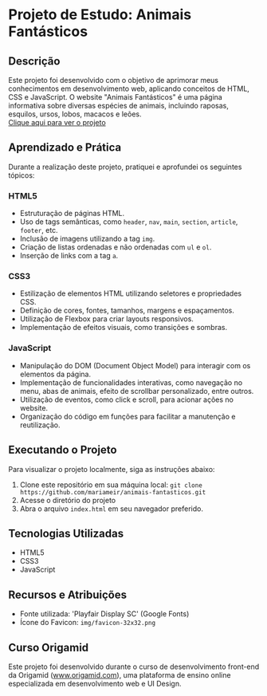 # Projeto de Estudo: Animais Fantásticos

## Descrição
Este projeto foi desenvolvido com o objetivo de aprimorar meus conhecimentos em desenvolvimento web, aplicando conceitos de HTML, CSS e JavaScript. O website "Animais Fantásticos" é uma página informativa sobre diversas espécies de animais, incluindo raposas, esquilos, ursos, lobos, macacos e leões.
<br>
[Clique aqui para ver o projeto](https://mariameir.github.io/animais-fantasticos/)

## Aprendizado e Prática
Durante a realização deste projeto, pratiquei e aprofundei os seguintes tópicos:

### HTML5
- Estruturação de páginas HTML.
- Uso de tags semânticas, como `header`, `nav`, `main`, `section`, `article`, `footer`, etc.
- Inclusão de imagens utilizando a tag `img`.
- Criação de listas ordenadas e não ordenadas com `ul` e `ol`.
- Inserção de links com a tag `a`.

### CSS3
- Estilização de elementos HTML utilizando seletores e propriedades CSS.
- Definição de cores, fontes, tamanhos, margens e espaçamentos.
- Utilização de Flexbox para criar layouts responsivos.
- Implementação de efeitos visuais, como transições e sombras.

### JavaScript
- Manipulação do DOM (Document Object Model) para interagir com os elementos da página.
- Implementação de funcionalidades interativas, como navegação no menu, abas de animais, efeito de scrollbar personalizado, entre outros.
- Utilização de eventos, como click e scroll, para acionar ações no website.
- Organização do código em funções para facilitar a manutenção e reutilização.

## Executando o Projeto
Para visualizar o projeto localmente, siga as instruções abaixo:

1. Clone este repositório em sua máquina local:
   `git clone https://github.com/mariameir/animais-fantasticos.git`
2. Acesse o diretório do projeto
3. Abra o arquivo `index.html` em seu navegador preferido.

## Tecnologias Utilizadas
- HTML5
- CSS3
- JavaScript

## Recursos e Atribuições
- Fonte utilizada: 'Playfair Display SC' (Google Fonts)
- Ícone do Favicon: `img/favicon-32x32.png`

## Curso Origamid
Este projeto foi desenvolvido durante o curso de desenvolvimento front-end da Origamid (www.origamid.com), uma plataforma de ensino online especializada em desenvolvimento web e UI Design.
